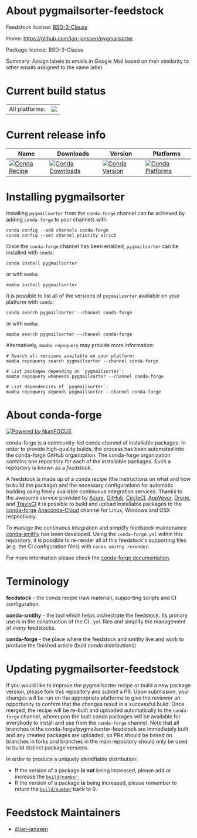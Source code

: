 About pygmailsorter-feedstock
=============================

Feedstock license: [BSD-3-Clause](https://github.com/conda-forge/pygmailsorter-feedstock/blob/main/LICENSE.txt)

Home: https://github.com/jan-janssen/pygmailsorter

Package license: BSD-3-Clause

Summary: Assign labels to emails in Google Mail based on their similarity to other emails assigned to the same label.

Current build status
====================


<table><tr><td>All platforms:</td>
    <td>
      <a href="https://dev.azure.com/conda-forge/feedstock-builds/_build/latest?definitionId=17042&branchName=main">
        <img src="https://dev.azure.com/conda-forge/feedstock-builds/_apis/build/status/pygmailsorter-feedstock?branchName=main">
      </a>
    </td>
  </tr>
</table>

Current release info
====================

| Name | Downloads | Version | Platforms |
| --- | --- | --- | --- |
| [![Conda Recipe](https://img.shields.io/badge/recipe-pygmailsorter-green.svg)](https://anaconda.org/conda-forge/pygmailsorter) | [![Conda Downloads](https://img.shields.io/conda/dn/conda-forge/pygmailsorter.svg)](https://anaconda.org/conda-forge/pygmailsorter) | [![Conda Version](https://img.shields.io/conda/vn/conda-forge/pygmailsorter.svg)](https://anaconda.org/conda-forge/pygmailsorter) | [![Conda Platforms](https://img.shields.io/conda/pn/conda-forge/pygmailsorter.svg)](https://anaconda.org/conda-forge/pygmailsorter) |

Installing pygmailsorter
========================

Installing `pygmailsorter` from the `conda-forge` channel can be achieved by adding `conda-forge` to your channels with:

```
conda config --add channels conda-forge
conda config --set channel_priority strict
```

Once the `conda-forge` channel has been enabled, `pygmailsorter` can be installed with `conda`:

```
conda install pygmailsorter
```

or with `mamba`:

```
mamba install pygmailsorter
```

It is possible to list all of the versions of `pygmailsorter` available on your platform with `conda`:

```
conda search pygmailsorter --channel conda-forge
```

or with `mamba`:

```
mamba search pygmailsorter --channel conda-forge
```

Alternatively, `mamba repoquery` may provide more information:

```
# Search all versions available on your platform:
mamba repoquery search pygmailsorter --channel conda-forge

# List packages depending on `pygmailsorter`:
mamba repoquery whoneeds pygmailsorter --channel conda-forge

# List dependencies of `pygmailsorter`:
mamba repoquery depends pygmailsorter --channel conda-forge
```


About conda-forge
=================

[![Powered by
NumFOCUS](https://img.shields.io/badge/powered%20by-NumFOCUS-orange.svg?style=flat&colorA=E1523D&colorB=007D8A)](https://numfocus.org)

conda-forge is a community-led conda channel of installable packages.
In order to provide high-quality builds, the process has been automated into the
conda-forge GitHub organization. The conda-forge organization contains one repository
for each of the installable packages. Such a repository is known as a *feedstock*.

A feedstock is made up of a conda recipe (the instructions on what and how to build
the package) and the necessary configurations for automatic building using freely
available continuous integration services. Thanks to the awesome service provided by
[Azure](https://azure.microsoft.com/en-us/services/devops/), [GitHub](https://github.com/),
[CircleCI](https://circleci.com/), [AppVeyor](https://www.appveyor.com/),
[Drone](https://cloud.drone.io/welcome), and [TravisCI](https://travis-ci.com/)
it is possible to build and upload installable packages to the
[conda-forge](https://anaconda.org/conda-forge) [Anaconda-Cloud](https://anaconda.org/)
channel for Linux, Windows and OSX respectively.

To manage the continuous integration and simplify feedstock maintenance
[conda-smithy](https://github.com/conda-forge/conda-smithy) has been developed.
Using the ``conda-forge.yml`` within this repository, it is possible to re-render all of
this feedstock's supporting files (e.g. the CI configuration files) with ``conda smithy rerender``.

For more information please check the [conda-forge documentation](https://conda-forge.org/docs/).

Terminology
===========

**feedstock** - the conda recipe (raw material), supporting scripts and CI configuration.

**conda-smithy** - the tool which helps orchestrate the feedstock.
                   Its primary use is in the construction of the CI ``.yml`` files
                   and simplify the management of *many* feedstocks.

**conda-forge** - the place where the feedstock and smithy live and work to
                  produce the finished article (built conda distributions)


Updating pygmailsorter-feedstock
================================

If you would like to improve the pygmailsorter recipe or build a new
package version, please fork this repository and submit a PR. Upon submission,
your changes will be run on the appropriate platforms to give the reviewer an
opportunity to confirm that the changes result in a successful build. Once
merged, the recipe will be re-built and uploaded automatically to the
`conda-forge` channel, whereupon the built conda packages will be available for
everybody to install and use from the `conda-forge` channel.
Note that all branches in the conda-forge/pygmailsorter-feedstock are
immediately built and any created packages are uploaded, so PRs should be based
on branches in forks and branches in the main repository should only be used to
build distinct package versions.

In order to produce a uniquely identifiable distribution:
 * If the version of a package **is not** being increased, please add or increase
   the [``build/number``](https://docs.conda.io/projects/conda-build/en/latest/resources/define-metadata.html#build-number-and-string).
 * If the version of a package **is** being increased, please remember to return
   the [``build/number``](https://docs.conda.io/projects/conda-build/en/latest/resources/define-metadata.html#build-number-and-string)
   back to 0.

Feedstock Maintainers
=====================

* [@jan-janssen](https://github.com/jan-janssen/)


